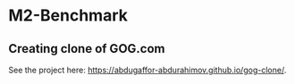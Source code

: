 # M2-Benchmark

## Creating clone of GOG.com
See the project here: https://abdugaffor-abdurahimov.github.io/gog-clone/.
